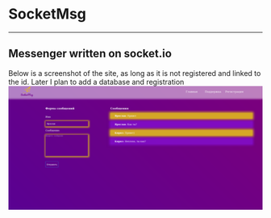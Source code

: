 # SocketMsg
---
## Messenger written on socket.io

Below is a screenshot of the site, as long as it is not registered and linked to the id.
Later I plan to add a database and registration
![](https://github.com/littleproger/Socket.IO-JS/blob/main/img/socket.png "screnshoot")